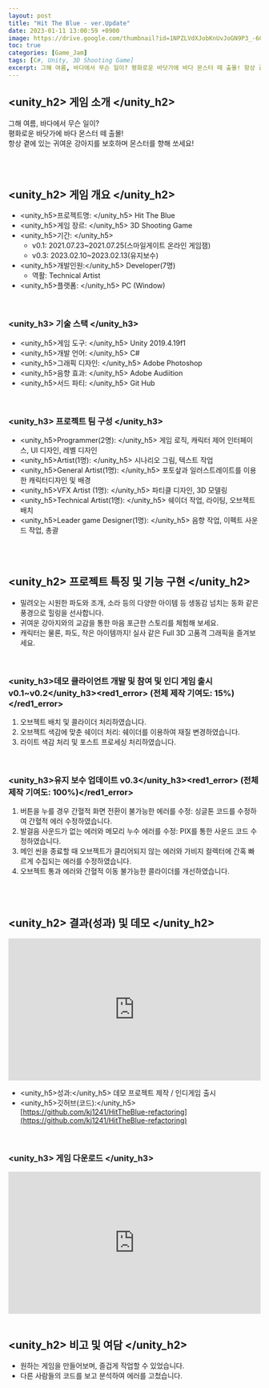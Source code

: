 ```yaml
---
layout: post
title: "Hit The Blue - ver.Update"
date: 2023-01-11 13:00:59 +0900
image: https://drive.google.com/thumbnail?id=1NPZLVdXJobKnUvJoGN9P3_-6GO4VYNR9
toc: true
categories: [Game_Jam]
tags: [C#, Unity, 3D Shooting Game]
excerpt: 그해 여름, 바다에서 무슨 일이? 평화로운 바닷가에 바다 몬스터 떼 출몰! 항상 곁에 있는 귀여운 강아지를 보호하며 몬스터를 향해 쏘세요!
---
```


<!-- <h1><yellow1_h1>프로젝트 이름: 날개를 찾아줘 (Finds Wings) </yellow1_h1></h1>
![날개를 찾아줘](https://github.com/kj1241/kj1241.github.io/assets/22047442/1fa204be-148a-42d4-9c5e-41aefd2b4a6c){: width="740" height="400"} -->

## <unity_h2> 게임 소개 </unity_h2>

그해 여름, 바다에서 무슨 일이?  
평화로운 바닷가에 바다 몬스터 떼 출몰!  
항상 곁에 있는 귀여운 강아지를 보호하며 몬스터를 향해 쏘세요!

<br>
<br>

## <unity_h2> 게임 개요 </unity_h2>

- <span><unity_h5>프로젝트명: </unity_h5> Hit The Blue </span>
- <span><unity_h5>게임 장르: </unity_h5> 3D Shooting Game </span>
- <span><unity_h5>기간: </unity_h5></span>
    - v0.1: 2021.07.23~2021.07.25(스마일게이트 온라인 게임잼)
    - v0.3: 2023.02.10~2023.02.13(유지보수)
- <span><unity_h5>개발인원:</unity_h5> Developer(7명)</span>
    - 역활: Technical Artist
- <span><unity_h5>플랫폼: </unity_h5> PC (Window)</span> 

<br>

### <unity_h3> 기술 스택 </unity_h3>

- <span><unity_h5>게임 도구: </unity_h5> Unity 2019.4.19f1 </span>
- <span><unity_h5>개발 언어: </unity_h5> C# </span>
- <span><unity_h5>그래픽 디자인: </unity_h5> Adobe Photoshop </span>
- <span><unity_h5>음향 효과: </unity_h5> Adobe Audiition</span> 
- <span><unity_h5>서드 파티: </unity_h5> Git Hub</span> 

<br>

### <unity_h3> 프로젝트 팀 구성 </unity_h3>

- <span><unity_h5>Programmer(2명): </unity_h5> 게임 로직, 캐릭터 제어 인터페이스, UI 디자인, 레벨 디자인 </span>
- <span><unity_h5>Artist(1명): </unity_h5> 시나리오 그림, 텍스트 작업 </span>
- <span><unity_h5>General Artist(1명): </unity_h5> 포토샆과 일러스트레이트를 이용한 캐릭터디자인 및 배경 </span>
- <span><unity_h5>VFX Artist (1명): </unity_h5> 파티클 디자인, 3D 모델링 </span>
- <span><unity_h5>Technical Artist(1명): </unity_h5> 쉐이더 작업, 라이팅, 오브젝트 배치 </span>
- <span><unity_h5>Leader game Designer(1명): </unity_h5> 음향 작업, 이펙트 사운드 작업, 총괄 </span>

<br>
<br>

## <unity_h2> 프로젝트 특징 및 기능 구현 </unity_h2>

- 밀려오는 시원한 파도와 조개, 소라 등의 다양한 아이템 등 생동감 넘치는 동화 같은 풍경으로 힐링을 선사합니다.
- 귀여운 강아지와의 교감을 통한 마음 포근한 스토리를 체험해 보세요.
- 캐릭터는 물론, 파도, 작은 아이템까지! 실사 같은 Full 3D 고품격 그래픽을 즐겨보세요.


<br>

### <unity_h3>데모 클라이언트 개발 및 참여 및 인디 게임 출시 v0.1~v0.2</unity_h3><red1_error> (전체 제작 기여도: 15%)</red1_error>

1. 오브젝트 배치 및 콜라이더 처리하였습니다.
2. 오브젝트 색감에 맞춘 쉐이더 처리: 쉐이더를 이용하여 재질 변경하였습니다.
3. 라이트 색감 처리 및 포스트 프로세싱 처리하였습니다.

<br>

### <unity_h3>유지 보수 업데이트 v0.3</unity_h3><red1_error> (전체 제작 기여도: 100%)</red1_error>

1. 버튼을 누를 경우 간혈적 화면 전환이 불가능한 에러를 수정: 싱글톤 코드를 수정하여 간혈적 에러 수정하였습니다.
2. 발걸음 사운드가 없는 에러와 메모리 누수 에러를 수정: PIX를 통한 사운드 코드 수정하였습니다.
3. 메인 씬을 종료할 때 오브젝트가 클리어되지 않는 에러와 가비지 컬렉터에 간혹 빠르게 수집되는 에러를 수정하였습니다.
4. 오브젝트 통과 에러와 간혈적 이동 불가능한 콜라이더를 개선하였습니다.


<br>
<br>

## <unity_h2> 결과(성과) 및 데모 </unity_h2>

<iframe width="100%" style="aspect-ratio:16/9" src="https://www.youtube.com/embed/x0faMHFAaKI" title="Hit The Blue (힛 더 블루)" frameborder="0" allow="accelerometer; autoplay; clipboard-write; encrypted-media; gyroscope; picture-in-picture; web-share" allowfullscreen></iframe>

- <span><unity_h5>성과:</unity_h5> 데모 프로젝트 제작 / 인디게임 출시 </span>
- <span><unity_h5>깃허브(코드):</unity_h5> [https://github.com/kj1241/HitTheBlue-refactoring](https://github.com/kj1241/HitTheBlue-refactoring)</span>

<br>

### <unity_h3> 게임 다운로드 </unity_h3>

<iframe width="100%" style="aspect-ratio:16/9" src="https://indie.onstove.com/ko/games/504" title="Hit The Blue (힛 더 블루)" frameborder="0" allow="accelerometer; autoplay; clipboard-write; encrypted-media; gyroscope; picture-in-picture; web-share" allowfullscreen></iframe>


<br>
<br>

## <unity_h2> 비고 및 여담 </unity_h2>

- 원하는 게임을 만들어보며, 즐겁게 작업할 수 있었습니다.
- 다른 사람들의 코드를 보고 분석하여 에러를 고첬습니다.